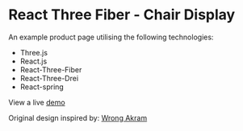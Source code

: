 # React Three Fiber - Chair Display

An example product page utilising the following technologies:

- Three.js
- React.js
- React-Three-Fiber
- React-Three-Drei
- React-spring

View a live [demo](https://r3f-chair-sandonl.vercel.app/)

Original design inspired by: [Wrong Akram](https://www.youtube.com/c/WrongAkram)
